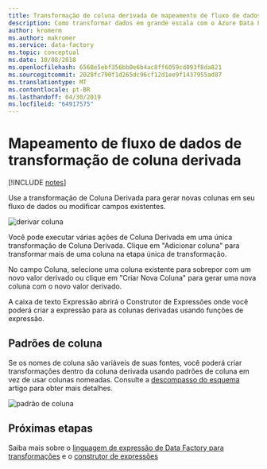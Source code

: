 ```yaml
---
title: Transformação de coluna derivada de mapeamento de fluxo de dados do Azure Data Factory
description: Como transformar dados em grande escala com o Azure Data Factory Mapeando dados fluxo de transformação coluna derivada
author: kromerm
ms.author: makromer
ms.service: data-factory
ms.topic: conceptual
ms.date: 10/08/2018
ms.openlocfilehash: 6568e5ebf356bb0e6b4ac8ff6059cd093f8da821
ms.sourcegitcommit: 2028fc790f1d265dc96cf12d1ee9f1437955ad87
ms.translationtype: MT
ms.contentlocale: pt-BR
ms.lasthandoff: 04/30/2019
ms.locfileid: "64917575"
---
```

# <a name="mapping-data-flow-derived-column-transformation"></a>Mapeamento de fluxo de dados de transformação de coluna derivada

[!INCLUDE [notes](../../includes/data-factory-data-flow-preview.md)]

Use a transformação de Coluna Derivada para gerar novas colunas em seu fluxo de dados ou modificar campos existentes.

![derivar coluna](media/data-flow/dc1.png "Coluna Derivada")

Você pode executar várias ações de Coluna Derivada em uma única transformação de Coluna Derivada. Clique em "Adicionar coluna" para transformar mais de uma coluna na etapa única de transformação.

No campo Coluna, selecione uma coluna existente para sobrepor com um novo valor derivado ou clique em "Criar Nova Coluna" para gerar uma nova coluna com o novo valor derivado.

A caixa de texto Expressão abrirá o Construtor de Expressões onde você poderá criar a expressão para as colunas derivadas usando funções de expressão.

## <a name="column-patterns"></a>Padrões de coluna

Se os nomes de coluna são variáveis de suas fontes, você poderá criar transformações dentro da coluna derivada usando padrões de coluna em vez de usar colunas nomeadas. Consulte a [descompasso do esquema](concepts-data-flow-schema-drift.md) artigo para obter mais detalhes.

![padrão de coluna](media/data-flow/columnpattern.png "padrões de coluna")

## <a name="next-steps"></a>Próximas etapas

Saiba mais sobre o [linguagem de expressão de Data Factory para transformações](https://aka.ms/dataflowexpressions) e o [construtor de expressões](concepts-data-flow-expression-builder.md)
